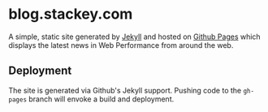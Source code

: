 # blog.stackey.com

A simple, static site generated by [Jekyll](http://jekyllrb.com) and hosted on [Github Pages](http://pages.github.com) which displays the latest news in Web Performance from around the web.

## Deployment

The site is generated via Github's Jekyll support. Pushing code to the `gh-pages` branch will envoke a build and deployment.
